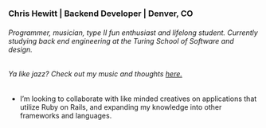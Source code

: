 ### Chris Hewitt | Backend Developer | Denver, CO 
###### Programmer, musician, type II fun enthusiast and lifelong student. Currently studying back end engineering at the Turing School of Software and design. 
 
###### Ya like jazz? Check out my music and thoughts [here.](http://www.goldenbullfrog.com/)

- I’m looking to collaborate with like minded creatives on applications that utilize Ruby on Rails, and expanding my knowledge into other frameworks and languages.  

<!--
**Henchworm/Henchworm** is a ✨ _special_ ✨ repository because its `README.md` (this file) appears on your GitHub profile.

Here are some ideas to get you started:

- 🔭 I’m currently working on ...
- 🌱 I’m currently learning ...
- 👯 I’m looking to collaborate on ...
- 🤔 I’m looking for help with ...
- 💬 Ask me about ...
- 📫 How to reach me: ...
- 😄 Pronouns: ...
- ⚡ Fun fact: ...
-->
